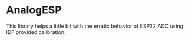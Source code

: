 # AnalogESP
This library helps a little bit with the erratic behavior of ESP32 ADC using IDF provided calibration.
